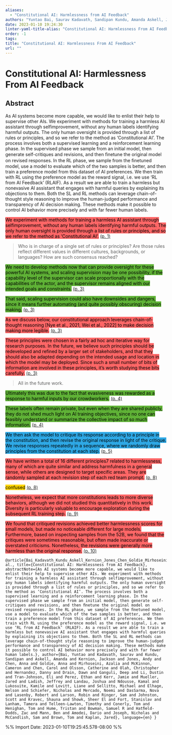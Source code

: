 ```yaml
---
aliases:
  - "Constitutional AI: Harmlessness from AI Feedback"
authors: "Yuntao Bai, Saurav Kadavath, Sandipan Kundu, Amanda Askell, Jackson Kernion, Andy Jones, Anna Chen, Anna Goldie, Azalia Mirhoseini, Cameron McKinnon, Carol Chen, Catherine Olsson, Christopher Olah, Danny Hernandez, Dawn Drain, Deep Ganguli, Dustin Li, Eli Tran-Johnson, Ethan Perez, Jamie Kerr, Jared Mueller, Jeffrey Ladish, Joshua Landau, Kamal Ndousse, Kamile Lukosuite, Liane Lovitt, Michael Sellitto, Nelson Elhage, Nicholas Schiefer, Noemi Mercado, Nova DasSarma, Robert Lasenby, Robin Larson, Sam Ringer, Scott Johnston, Shauna Kravec, Sheer El Showk, Stanislav Fort, Tamera Lanham, Timothy Telleen-Lawton, Tom Conerly, Tom Henighan, Tristan Hume, Samuel R Bowman, Zac Hatﬁeld-Dodds, Ben Mann, Dario Amodei, Nicholas Joseph, Sam McCandlish, Tom Brown, Jared Kaplan"
date: 2023-01-10 19:24:30
linter-yaml-title-alias: "Constitutional AI: Harmlessness From AI Feedback"
order: -1
tags: 
title: "Constitutional AI: Harmlessness From AI Feedback"
url: ""
---
```


# Constitutional AI: Harmlessness From AI Feedback

## Abstract

As AI systems become more capable, we would like to enlist their help to supervise other AIs. We experiment with methods for training a harmless AI assistant through selfimprovement, without any human labels identifying harmful outputs. The only human oversight is provided through a list of rules or principles, and so we refer to the method as ‘Constitutional AI’. The process involves both a supervised learning and a reinforcement learning phase. In the supervised phase we sample from an initial model, then generate self-critiques and revisions, and then ﬁnetune the original model on revised responses. In the RL phase, we sample from the ﬁnetuned model, use a model to evaluate which of the two samples is better, and then train a preference model from this dataset of AI preferences. We then train with RL using the preference model as the reward signal, i.e. we use ‘RL from AI Feedback’ (RLAIF). As a result we are able to train a harmless but nonevasive AI assistant that engages with harmful queries by explaining its objections to them. Both the SL and RL methods can leverage chain-of-thought style reasoning to improve the human-judged performance and transparency of AI decision making. These methods make it possible to control AI behavior more precisely and with far fewer human labels.

<mark style="background: #ff6666">We experiment with methods for training a harmless AI assistant through selfimprovement, without any human labels identifying harmful outputs. The only human oversight is provided through a list of rules or principles, and so we refer to the method as ‘Constitutional AI’.</mark> [(p. 1)](zotero://open-pdf/library/items/C3SNEQJ9?page=1)

> Who is in charge of a single set of rules or principles? Are those rules reflect different values in different cultures, backgrounds, or languages? How are such consensus reached?

<mark style="background: #5fb236">We need to develop methods now that can provide oversight for these powerful AI systems, and scaling supervision may be one possibility, if the capability level of the supervisor can scale proportionally with the capabilities of the actor, and the supervisor remains aligned with our intended goals and constraints.</mark> [(p. 3)](zotero://open-pdf/library/items/C3SNEQJ9?page=3)

<mark style="background: #5fb236">That said, scaling supervision could also have downsides and dangers, since it means further automating (and quite possibly obscuring) decision making.</mark> [(p. 3)](zotero://open-pdf/library/items/C3SNEQJ9?page=3)

<mark style="background: #ff6666">As we discuss below, our constitutional approach leverages chain-of-thought reasoning [Nye et al., 2021, Wei et al., 2022] to make decision making more legible.</mark> [(p. 3)](zotero://open-pdf/library/items/C3SNEQJ9?page=3)

<mark style="background: #ff6666">These principles were chosen in a fairly ad hoc and iterative way for research purposes. In the future, we believe such principles should be redeveloped and refined by a larger set of stakeholders, and that they should also be adapted depending on the intended usage and location in which the model may be deployed. Since such a small number of bits of information are involved in these principles, it’s worth studying these bits carefully.</mark> [(p. 3)](zotero://open-pdf/library/items/C3SNEQJ9?page=3)

> All in the future work.

<mark style="background: #5fb236">Ultimately this was due to the fact that evasiveness was rewarded as a response to harmful inputs by our crowdworkers.</mark> [(p. 4)](zotero://open-pdf/library/items/C3SNEQJ9?page=4)

<mark style="background: #5fb236">These labels often remain private, but even when they are shared publicly, they do not shed much light on AI training objectives, since no one can feasibly understand or summarize the collective impact of so much information.</mark> [(p. 4)](zotero://open-pdf/library/items/C3SNEQJ9?page=4)

<mark style="background: #2ea8e5">We then ask the model to critique its response according to a principle in the constitution, and then revise the original response in light of the critique. We revise responses repeatedly in a sequence, where we randomly draw principles from the constitution at each step.</mark> [(p. 5)](zotero://open-pdf/library/items/C3SNEQJ9?page=5)

<mark style="background: #ff6666">We have written a total of 16 different principles7 related to harmlessness, many of which are quite similar and address harmfulness in a general sense, while others are designed to target specific areas. They are randomly sampled at each revision step of each red team prompt.</mark> [(p. 8)](zotero://open-pdf/library/items/C3SNEQJ9?page=8)

<mark style="background: #ffd400">confused</mark> [(p. 8)](zotero://open-pdf/library/items/C3SNEQJ9?page=8)

<mark style="background: #ff6666">Nonetheless, we expect that more constitutions leads to more diverse behaviors, although we did not studied this quantitatively in this work. Diversity is particularly valuable to encourage exploration during the subsequent RL training step.</mark> [(p. 9)](zotero://open-pdf/library/items/C3SNEQJ9?page=9)

<mark style="background: #ff6666">We found that critiqued revisions achieved better harmlessness scores for small models, but made no noticeable different for large models. Furthermore, based on inspecting samples from the 52B, we found that the critiques were sometimes reasonable, but often made inaccurate or overstated criticisms. Nonetheless, the revisions were generally more harmless than the original response.</mark> [(p. 10)](zotero://open-pdf/library/items/C3SNEQJ9?page=10)

```
@article{Bai_Kadavath_Kundu_Askell_Kernion_Jones_Chen_Goldie_Mirhoseini_McKinnon_et al., title={Constitutional AI: Harmlessness from AI Feedback}, abstractNote={As AI systems become more capable, we would like to enlist their help to supervise other AIs. We experiment with methods for training a harmless AI assistant through selfimprovement, without any human labels identifying harmful outputs. The only human oversight is provided through a list of rules or principles, and so we refer to the method as ‘Constitutional AI’. The process involves both a supervised learning and a reinforcement learning phase. In the supervised phase we sample from an initial model, then generate self-critiques and revisions, and then ﬁnetune the original model on revised responses. In the RL phase, we sample from the ﬁnetuned model, use a model to evaluate which of the two samples is better, and then train a preference model from this dataset of AI preferences. We then train with RL using the preference model as the reward signal, i.e. we use ‘RL from AI Feedback’ (RLAIF). As a result we are able to train a harmless but nonevasive AI assistant that engages with harmful queries by explaining its objections to them. Both the SL and RL methods can leverage chain-of-thought style reasoning to improve the human-judged performance and transparency of AI decision making. These methods make it possible to control AI behavior more precisely and with far fewer human labels.}, author={Bai, Yuntao and Kadavath, Saurav and Kundu, Sandipan and Askell, Amanda and Kernion, Jackson and Jones, Andy and Chen, Anna and Goldie, Anna and Mirhoseini, Azalia and McKinnon, Cameron and Chen, Carol and Olsson, Catherine and Olah, Christopher and Hernandez, Danny and Drain, Dawn and Ganguli, Deep and Li, Dustin and Tran-Johnson, Eli and Perez, Ethan and Kerr, Jamie and Mueller, Jared and Ladish, Jeffrey and Landau, Joshua and Ndousse, Kamal and Lukosuite, Kamile and Lovitt, Liane and Sellitto, Michael and Elhage, Nelson and Schiefer, Nicholas and Mercado, Noemi and DasSarma, Nova and Lasenby, Robert and Larson, Robin and Ringer, Sam and Johnston, Scott and Kravec, Shauna and Showk, Sheer El and Fort, Stanislav and Lanham, Tamera and Telleen-Lawton, Timothy and Conerly, Tom and Henighan, Tom and Hume, Tristan and Bowman, Samuel R and Hatﬁeld-Dodds, Zac and Mann, Ben and Amodei, Dario and Joseph, Nicholas and McCandlish, Sam and Brown, Tom and Kaplan, Jared}, language={en} }
```

%% Import Date: 2023-01-10T19:25:45.578-08:00 %%
